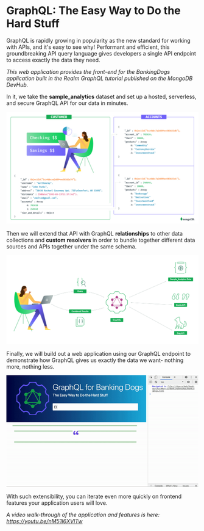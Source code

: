# GraphQL: The Easy Way to Do the Hard Stuff
GraphQL is rapidly growing in popularity as the new standard for working with APIs, and it's easy to see why! 
Performant and efficient, this groundbreaking API query language gives developers a single API endpoint to access exactly the data they need. 

*This web application provides the front-end for the BankingDogs application built in the Realm GraphQL tutorial published on the MongoDB DevHub.* 

In it, we take the **sample_analytics** dataset and set up a hosted, serverless, and secure GraphQL API for our data in minutes. 

<p align="center">
  <img src="assets/CustAcctsDiagram.jpg" width="700">
</p>

Then we will extend that API with GraphQL **relationships** to other data collections and **custom resolvers** in order to bundle together different data sources and APIs together under the same schema. 

<p align="center">
  <img src="assets/GraphQLDiagram.jpg" width="700">
</p>

Finally, we will build out a web application using our GraphQL endpoint to demonstrate how GraphQL gives us exactly the data we want- nothing more, nothing less.

<p align="center">
  <img src="assets/appdemo.gif">
</p>

With such extensibility, you can iterate even more quickly on frontend features your application users will love.


*A video walk-through of the application and features is here: https://youtu.be/nM51I6XVlTw*
